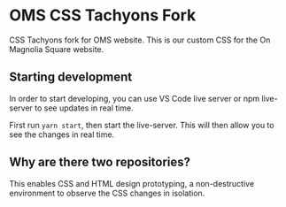 # OMS CSS Tachyons Fork

CSS Tachyons fork for OMS website. This is our custom CSS for the On Magnolia Square website.

## Starting development

In order to start developing, you can use VS Code live server or npm live-server to see updates in real time.

First run `yarn start`, then start the live-server. This will then allow you to see the changes in real time.

## Why are there two repositories?

This enables CSS and HTML design prototyping, a non-destructive environment to observe the CSS changes in isolation.
